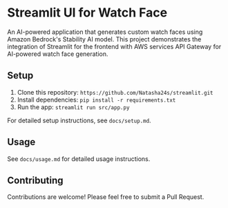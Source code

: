 # Streamlit UI for Watch Face

An AI-powered application that generates custom watch faces using Amazon Bedrock's Stability AI model. This project demonstrates the integration of Streamlit for the frontend with AWS services API Gateway for AI-powered watch face generation.

## Setup

1. Clone this repository: `https://github.com/Natasha24s/streamlit.git`
2. Install dependencies: `pip install -r requirements.txt`
3. Run the app: `streamlit run src/app.py`

For detailed setup instructions, see `docs/setup.md`.

## Usage

See `docs/usage.md` for detailed usage instructions.

## Contributing

Contributions are welcome! Please feel free to submit a Pull Request.
